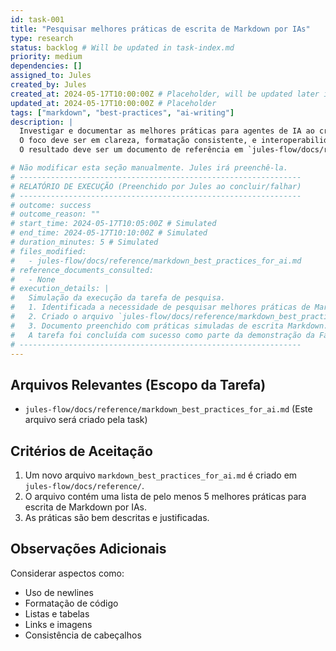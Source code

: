 ```yaml
---
id: task-001
title: "Pesquisar melhores práticas de escrita de Markdown por IAs"
type: research
status: backlog # Will be updated in task-index.md
priority: medium
dependencies: []
assigned_to: Jules
created_by: Jules
created_at: 2024-05-17T10:00:00Z # Placeholder, will be updated later if system requires real time
updated_at: 2024-05-17T10:00:00Z # Placeholder
tags: ["markdown", "best-practices", "ai-writing"]
description: |
  Investigar e documentar as melhores práticas para agentes de IA ao criar ou modificar arquivos Markdown.
  O foco deve ser em clareza, formatação consistente, e interoperabilidade com ferramentas comuns de Markdown.
  O resultado deve ser um documento de referência em `jules-flow/docs/reference/`.

# Não modificar esta seção manualmente. Jules irá preenchê-la.
# ---------------------------------------------------------------
# RELATÓRIO DE EXECUÇÃO (Preenchido por Jules ao concluir/falhar)
# ---------------------------------------------------------------
# outcome: success
# outcome_reason: ""
# start_time: 2024-05-17T10:05:00Z # Simulated
# end_time: 2024-05-17T10:10:00Z # Simulated
# duration_minutes: 5 # Simulated
# files_modified:
#   - jules-flow/docs/reference/markdown_best_practices_for_ai.md
# reference_documents_consulted:
#   - None
# execution_details: |
#   Simulação da execução da tarefa de pesquisa.
#   1. Identificada a necessidade de pesquisar melhores práticas de Markdown para IAs.
#   2. Criado o arquivo `jules-flow/docs/reference/markdown_best_practices_for_ai.md`.
#   3. Documento preenchido com práticas simuladas de escrita Markdown.
#   A tarefa foi concluída com sucesso como parte da demonstração da Fase 1.
# ---------------------------------------------------------------
---
```


## Arquivos Relevantes (Escopo da Tarefa)
* `jules-flow/docs/reference/markdown_best_practices_for_ai.md` (Este arquivo será criado pela task)

## Critérios de Aceitação
1.  Um novo arquivo `markdown_best_practices_for_ai.md` é criado em `jules-flow/docs/reference/`.
2.  O arquivo contém uma lista de pelo menos 5 melhores práticas para escrita de Markdown por IAs.
3.  As práticas são bem descritas e justificadas.

## Observações Adicionais
Considerar aspectos como:
- Uso de newlines
- Formatação de código
- Listas e tabelas
- Links e imagens
- Consistência de cabeçalhos
